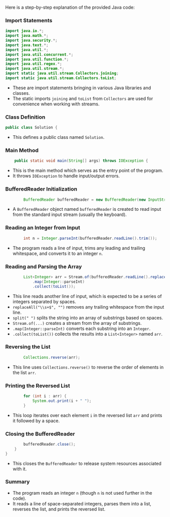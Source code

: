 Here is a step-by-step explanation of the provided Java code:

### Import Statements
```java
import java.io.*;
import java.math.*;
import java.security.*;
import java.text.*;
import java.util.*;
import java.util.concurrent.*;
import java.util.function.*;
import java.util.regex.*;
import java.util.stream.*;
import static java.util.stream.Collectors.joining;
import static java.util.stream.Collectors.toList;
```
- These are import statements bringing in various Java libraries and classes.
- The static imports `joining` and `toList` from `Collectors` are used for convenience when working with streams.

### Class Definition
```java
public class Solution {
```
- This defines a public class named `Solution`.

### Main Method
```java
    public static void main(String[] args) throws IOException {
```
- This is the main method which serves as the entry point of the program.
- It throws `IOException` to handle input/output errors.

### BufferedReader Initialization
```java
        BufferedReader bufferedReader = new BufferedReader(new InputStreamReader(System.in));
```
- A `BufferedReader` object named `bufferedReader` is created to read input from the standard input stream (usually the keyboard).

### Reading an Integer from Input
```java
        int n = Integer.parseInt(bufferedReader.readLine().trim());
```
- The program reads a line of input, trims any leading and trailing whitespace, and converts it to an integer `n`.

### Reading and Parsing the Array
```java
        List<Integer> arr = Stream.of(bufferedReader.readLine().replaceAll("\\s+$", "").split(" "))
            .map(Integer::parseInt)
            .collect(toList());
```
- This line reads another line of input, which is expected to be a series of integers separated by spaces.
- `replaceAll("\\s+$", "")` removes any trailing whitespace from the input line.
- `split(" ")` splits the string into an array of substrings based on spaces.
- `Stream.of(...)` creates a stream from the array of substrings.
- `.map(Integer::parseInt)` converts each substring into an `Integer`.
- `.collect(toList())` collects the results into a `List<Integer>` named `arr`.

### Reversing the List
```java
        Collections.reverse(arr);
```
- This line uses `Collections.reverse()` to reverse the order of elements in the list `arr`.

### Printing the Reversed List
```java
        for (int i : arr) {
            System.out.print(i + " ");
        }
```
- This loop iterates over each element `i` in the reversed list `arr` and prints it followed by a space.

### Closing the BufferedReader
```java
        bufferedReader.close();
    }
}
```
- This closes the `BufferedReader` to release system resources associated with it.

### Summary
- The program reads an integer `n` (though `n` is not used further in the code).
- It reads a line of space-separated integers, parses them into a list, reverses the list, and prints the reversed list.

